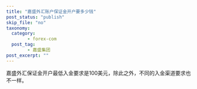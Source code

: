 ```yaml
---
title: "嘉盛外汇账户保证金开户要多少钱"
post_status: "publish"
skip_file: "no"
taxonomy:
  category:
        - forex-com
  post_tag:
        - 嘉盛集团
post_excerpt: ""
---
```

嘉盛外汇保证金开户最低入金要求是100美元，除此之外，不同的入金渠道要求也不一样。